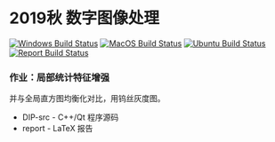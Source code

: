 # 2019秋 数字图像处理

[![Windows Build Status](https://github.com/miRoox/HIT-DigitalImageProcessing-Postgraduate/workflows/Build%20on%20Windows/badge.svg)](https://github.com/miRoox/HIT-DigitalImageProcessing-Postgraduate/actions?query=workflow%3A%22Build+on+Windows%22)
[![MacOS Build Status](https://github.com/miRoox/HIT-DigitalImageProcessing-Postgraduate/workflows/Build%20on%20MacOS/badge.svg)](https://github.com/miRoox/HIT-DigitalImageProcessing-Postgraduate/actions?query=workflow%3A%22Build+on+MacOS%22)
[![Ubuntu Build Status](https://github.com/miRoox/HIT-DigitalImageProcessing-Postgraduate/workflows/Build%20on%20Ubuntu/badge.svg)](https://github.com/miRoox/HIT-DigitalImageProcessing-Postgraduate/actions?query=workflow%3A%22Build+on+Ubuntu%22)
[![Report Build Status](https://github.com/miRoox/HIT-DigitalImageProcessing-Postgraduate/workflows/Generate%20Report/badge.svg)](https://github.com/miRoox/HIT-DigitalImageProcessing-Postgraduate/actions?query=workflow%3A%22Generate+Report%22)

### 作业：局部统计特征增强

并与全局直方图均衡化对比，用钨丝灰度图。

* DIP-src - C++/Qt 程序源码
* report - LaTeX 报告
